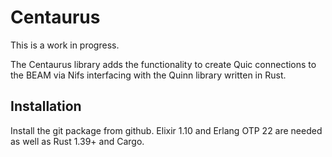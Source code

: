 # Centaurus

This is a work in progress.

The Centaurus library adds the functionality to create Quic connections to the
BEAM via Nifs interfacing with the Quinn library written in Rust.

## Installation

Install the git package from github. Elixir 1.10 and Erlang OTP 22 are needed as
well as Rust 1.39+ and Cargo.

